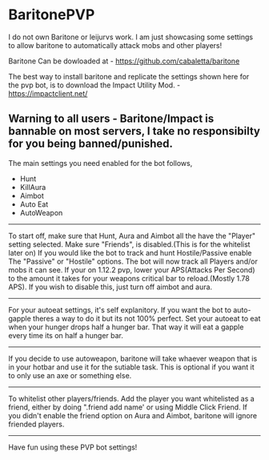 # BaritonePVP
I do not own Baritone or leijurvs work. I am just showcasing some settings to allow baritone to automatically attack mobs and other players!

Baritone Can be dowloaded at - https://github.com/cabaletta/baritone

The best way to install baritone and replicate the settings shown here for the pvp bot, is to download the Impact Utility Mod. - https://impactclient.net/

Warning to all users - Baritone/Impact is bannable on most servers, I take no responsibilty for you being banned/punished. 
------------------------------------------------------------------------------------------------------------------------------------------

The main settings you need enabled for the bot follows,
- Hunt
- KillAura
- Aimbot
- Auto Eat
- AutoWeapon
----------------------------------------------------------------------------------------------------------------------------------------
To start off, make sure that Hunt, Aura and Aimbot all the have the "Player" setting selected. Make sure "Friends", is disabled.(This is for the whitelist later on) If you would like the bot to track and hunt Hostile/Passive enable The "Passive" or "Hostile" options. The bot will now track all Players and/or mobs it can see. If your on 1.12.2 pvp, lower your APS(Attacks Per Second) to the amount it takes for your weapons critical bar to reload.(Mostly 1.78 APS). If you wish to disable this, just turn off aimbot and aura. 

----------------------------------------------------------------------------------------------------------------------------------------
For your autoeat settings, it's self explanitory. If you want the bot to auto-gapple theres a way to do it but its not 100% perfect. Set your autoeat to eat when your hunger drops half a hunger bar. That way it will eat a gapple every time its on half a hunger bar.

----------------------------------------------------------------------------------------------------------------------------------------
If you decide to use autoweapon, baritone will take whaever weapon that is in your hotbar and use it for the sutiable task. This is optional if you want it to only use an axe or something else.

----------------------------------------------------------------------------------------------------------------------------------------
To whitelist other players/friends. Add the player you want whitelisted as a friend, either by doing ".friend add name' or using Middle Click Friend. If you didn't enable the friend option on Aura and Aimbot, baritone will ignore friended players. 

----------------------------------------------------------------------------------------------------------------------------------------
Have fun using these PVP bot settings!

